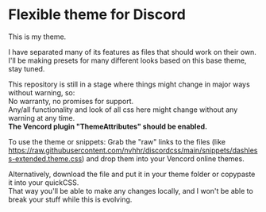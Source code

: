 # Flexible theme for Discord

This is my theme.

I have separated many of its features as files that should work on their own.  
I'll be making presets for many different looks based on this base theme, stay tuned.

This repository is still in a stage where things might change in major ways without warning, so:  
No warranty, no promises for support.  
Any/all functionality and look of all css here might change without any warning at any time.  
**The Vencord plugin "ThemeAttributes" should be enabled.**  

To use the theme or snippets:
Grab the "raw" links to the files (like https://raw.githubusercontent.com/nvhhr/discordcss/main/snippets/dashless-extended.theme.css) and drop them into your Vencord online themes.

Alternatively, download the file and put it in your theme folder or copypaste it into your quickCSS.  
That way you'll be able to make any changes locally, and I won't be able to break your stuff while this is evolving.
